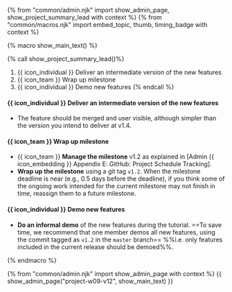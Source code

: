 {% from "common/admin.njk" import show_admin_page, show_project_summary_lead with context %}
{% from "common/macros.njk" import embed_topic, thumb, timing_badge with context %}

{% macro show_main_text() %}
<div id="main">

{% call show_project_summary_lead()%}
1. {{ icon_individual }} Deliver an intermediate version of the new features
1. {{ icon_team }} Wrap up milestone
1. {{ icon_individual }} Demo new features
{% endcall %}

<div id="body">

#### {{ icon_individual }} Deliver an intermediate version of the new features

* The feature should be merged and user visible, although simpler than the version you intend to deliver at v1.4.

#### {{ icon_team }} Wrap up milestone

* {{ icon_team }} **Manage the milestone** v1.2 as explained in <trigger trigger="click" for="modal:v12-projectTracking">[Admin {{ icon_embedding }} Appendix E: GitHub: Project Schedule Tracking]</trigger>.
* **Wrap up the milestone** using a git tag `v1.2`. When the milestone deadline is near (e.g., 0.5 days before the deadline), if you think some of the ongoing work intended for the current milestone may not finish in time, reassign them to a future milestone.

<modal large title="Appendix E: Using GitHub →" id="modal:v12-projectTracking">
  <include src="appendixE-gitHub.md#project-schedule-tracking"/>
</modal>

#### {{ icon_individual }} Demo new features

* **Do an informal demo** of the new features during the tutorial. ==To save time, we recommend that one member demos all new features, using the commit tagged as `v1.2` in the `master` branch== %%i.e. only features included in the current release should be demoed%%.

</div>
</div>
{% endmacro %}

{% from "common/admin.njk" import show_admin_page with context %}
{{ show_admin_page("project-w09-v12", show_main_text) }}